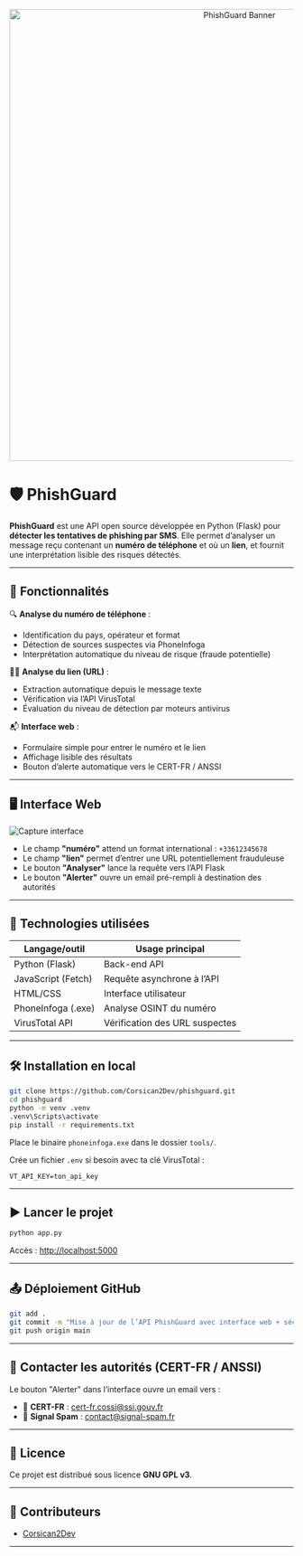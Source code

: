 <p align="center">
  <img src="assets/phishguard.png" alt="PhishGuard Banner" width="800"/>
</p>

# 🛡️ PhishGuard

**PhishGuard** est une API open source développée en Python (Flask) pour **détecter les tentatives de phishing par SMS**. Elle permet d’analyser un message reçu contenant un **numéro de téléphone** et où un **lien**, et fournit une interprétation lisible des risques détectés.

---

## 🚀 Fonctionnalités

🔍 **Analyse du numéro de téléphone** :
- Identification du pays, opérateur et format
- Détection de sources suspectes via PhoneInfoga
- Interprétation automatique du niveau de risque (fraude potentielle)

🕵️‍♂️ **Analyse du lien (URL)** :
- Extraction automatique depuis le message texte
- Vérification via l’API VirusTotal
- Évaluation du niveau de détection par moteurs antivirus

📬 **Interface web** :
- Formulaire simple pour entrer le numéro et le lien
- Affichage lisible des résultats
- Bouton d’alerte automatique vers le CERT-FR / ANSSI

---

## 🖥️ Interface Web

![Capture interface](https://github.com/Corsican2Dev/phishguard/assets/preview_interface.png)

- Le champ **"numéro"** attend un format international : `+33612345678`
- Le champ **"lien"** permet d’entrer une URL potentiellement frauduleuse
- Le bouton **"Analyser"** lance la requête vers l’API Flask
- Le bouton **"Alerter"** ouvre un email pré-rempli à destination des autorités

---

## 🔧 Technologies utilisées

| Langage/outil     | Usage principal                  |
|-------------------|----------------------------------|
| Python (Flask)     | Back-end API                    |
| JavaScript (Fetch) | Requête asynchrone à l’API     |
| HTML/CSS           | Interface utilisateur           |
| PhoneInfoga (.exe) | Analyse OSINT du numéro         |
| VirusTotal API     | Vérification des URL suspectes |

---

## 🛠️ Installation en local

```bash
git clone https://github.com/Corsican2Dev/phishguard.git
cd phishguard
python -m venv .venv
.venv\Scripts\activate
pip install -r requirements.txt
```

Place le binaire `phoneinfoga.exe` dans le dossier `tools/`.

Crée un fichier `.env` si besoin avec ta clé VirusTotal :
```
VT_API_KEY=ton_api_key
```

---

## ▶️ Lancer le projet

```bash
python app.py
```

Accès : [http://localhost:5000](http://localhost:5000)

---

## 📤 Déploiement GitHub

```bash
git add .
git commit -m "Mise à jour de l’API PhishGuard avec interface web + sécurité"
git push origin main
```

---

## 📩 Contacter les autorités (CERT-FR / ANSSI)

Le bouton "Alerter" dans l’interface ouvre un email vers :

- 📧 **CERT-FR** : cert-fr.cossi@ssi.gouv.fr
- 📧 **Signal Spam** : contact@signal-spam.fr

---

## 📄 Licence

Ce projet est distribué sous licence **GNU GPL v3**.

---

## 🤝 Contributeurs

- [Corsican2Dev](https://github.com/Corsican2Dev)

---

